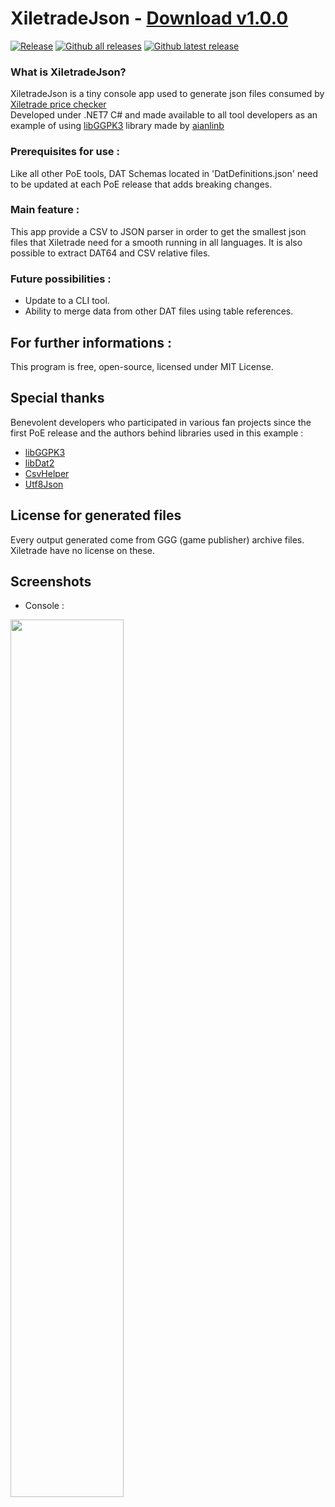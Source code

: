 # XiletradeJson - [Download v1.0.0](https://github.com/maxensas/xiletradejson/releases/download/1.0.0/XiletradeJson_win-x64.7z)  

[![Release](https://img.shields.io/github/release/maxensas/xiletradejson.svg)](https://github.com/maxensas/xiletradejson/releases/) 
[![Github all releases](https://img.shields.io/github/downloads/maxensas/xiletradejson/total.svg)](https://GitHub.com/maxensas/xiletradejson/releases/) [![Github latest release](https://img.shields.io/github/downloads/maxensas/xiletradejson/latest/total.svg)](https://GitHub.com/maxensas/xiletradejson/releases/)

### What is XiletradeJson?
XiletradeJson is a tiny console app used to generate json files consumed by [Xiletrade price checker](https://github.com/maxensas/xiletrade)  
Developed under .NET7 C# and made available to all tool developers as an example of using [libGGPK3](https://github.com/aianlinb/LibGGPK3) library made by [aianlinb](https://github.com/aianlinb)

### Prerequisites for use :
Like all other PoE tools, DAT Schemas located in 'DatDefinitions.json' need to be updated at each PoE release that adds breaking changes.

### Main feature :
This app provide a CSV to JSON parser in order to get the smallest json files that Xiletrade need for a smooth running in all languages.
It is also possible to extract DAT64 and CSV relative files. 

### Future possibilities :
* Update to a CLI tool.
* Ability to merge data from other DAT files using table references. 

## For further informations :
This program is free, open-source, licensed under MIT License.  

## Special thanks
Benevolent developers who participated in various fan projects since the first PoE release and the authors behind libraries used in this example :
* [libGGPK3](https://github.com/aianlinb/LibGGPK3)
* [libDat2](https://github.com/aianlinb/LibGGPK2/tree/master/LibDat2)
* [CsvHelper](https://github.com/JoshClose/CsvHelper)
* [Utf8Json](https://github.com/neuecc/Utf8Json)

## License for generated files
Every output generated come from GGG (game publisher) archive files. Xiletrade have no license on these.

## Screenshots
* Console :
<img src="https://user-images.githubusercontent.com/62154281/219967076-3b28dffc-94aa-4ba1-b771-832e3853e997.png" width="60%" height="60%"> 
